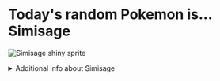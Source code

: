 # Today's random Pokemon is... Simisage

![Simisage shiny sprite](https://raw.githubusercontent.com/PokeAPI/sprites/master/sprites/pokemon/shiny/512.png)

<details>
<summary>Additional info about Simisage</summary>

| srpite type | image |
|------|------|
| back_default | ![Simisage back_default sprite](https://raw.githubusercontent.com/PokeAPI/sprites/master/sprites/pokemon/back/512.png) |
| back_shiny | ![Simisage back_shiny sprite](https://raw.githubusercontent.com/PokeAPI/sprites/master/sprites/pokemon/back/shiny/512.png) |
| front_default | ![Simisage front_default sprite](https://raw.githubusercontent.com/PokeAPI/sprites/master/sprites/pokemon/512.png) | </details>